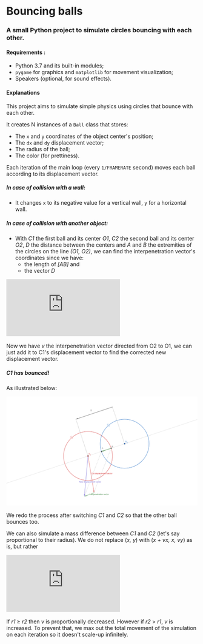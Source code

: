 # Bouncing balls

### A small Python project to simulate circles bouncing with each other.

#### Requirements : 

*   Python 3.7 and its built-in modules;
*   `pygame` for graphics and `matplotlib` for movement visualization;
*   Speakers (optional, for sound effects).



#### Explanations

This project aims to simulate simple physics using circles that bounce with each other.

It creates N instances of a `Ball` class that stores:

-   The `x` and `y` coordinates of the object center's position;
-   The `dx` and `dy` displacement vector;
-   The radius of the ball;
-   The color (for prettiness).




Each iteration of the main loop (every `1/FRAMERATE` second) moves each ball according to its displacement vector.



##### In case of collision with a wall:

*   It changes `x` to its negative value for a vertical wall, `y` for a horizontal wall.

##### In case of collision with another object:

*   With *C1* the first ball and its center *O1*, *C2* the second ball and its center *O2*, *D* the distance between the centers and *A* and *B* the extremities of the circles on the line *(O1, O2)*, we can find the interpenetration vector's coordinates since we have:
    *   the length of *[AB]* and
    *   the vector *D*



![equation](https://latex.codecogs.com/png.latex?%5Cdpi%7B200%7D%20%5Cbg_white%20%5Clarge%20v%20%3D%20%28%5Cfrac%7BD_x%20%5Ctimes%20AB%7D%7B%7C%5Coverrightarrow%7BD%7D%7C%7D%2C%20%5Cfrac%7BD_y%20%5Ctimes%20AB%7D%7B%7C%5Coverrightarrow%7BD%7D%7C%7D%29)



Now we have *v* the interpenetration vector directed from O2 to O1, we can just add it to C1's displacement vector to find the corrected new displacement vector.

##### C1 has bounced!

As illustrated below:

![illustration 1](./illu1.png)

We redo the process after switching *C1* and *C2* so that the other ball bounces too.

We can also simulate a mass difference between *C1* and *C2* (let's say proportional to their radius). We do not replace (*x, y*) with (*x + vx, x, vy*) as is, but rather

![equation](https://latex.codecogs.com/png.latex?%5Cdpi%7B200%7D%20%5Cbg_white%20%5Clarge%20%5C%5C%20x%20%5Cleftarrow%20x%20&plus;%20%5Cfrac%7Bv_x%20%5Ctimes%20r_2%7D%7Br_1%7D%20%5C%5C%20y%20%5Cleftarrow%20y%20&plus;%20%5Cfrac%7Bv_y%20%5Ctimes%20r_2%7D%7Br_1%7D)

If *r1* ≥ *r2* then *v* is proportionally decreased. However if *r2* > *r1*, *v* is increased. To prevent that, we max out the total movement of the simulation on each iteration so it doesn't scale-up infinitely.

